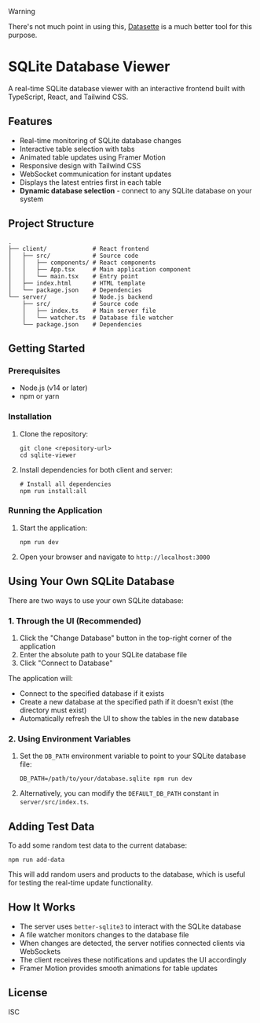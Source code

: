 > [!WARNING]
> There's not much point in using this, [Datasette](https://datasette.io/) is a much better tool for this purpose.

# SQLite Database Viewer

A real-time SQLite database viewer with an interactive frontend built with TypeScript, React, and Tailwind CSS.

## Features

- Real-time monitoring of SQLite database changes
- Interactive table selection with tabs
- Animated table updates using Framer Motion
- Responsive design with Tailwind CSS
- WebSocket communication for instant updates
- Displays the latest entries first in each table
- **Dynamic database selection** - connect to any SQLite database on your system

## Project Structure

```
.
├── client/             # React frontend
│   ├── src/            # Source code
│   │   ├── components/ # React components
│   │   ├── App.tsx     # Main application component
│   │   └── main.tsx    # Entry point
│   ├── index.html      # HTML template
│   └── package.json    # Dependencies
└── server/             # Node.js backend
    ├── src/            # Source code
    │   ├── index.ts    # Main server file
    │   └── watcher.ts  # Database file watcher
    └── package.json    # Dependencies
```

## Getting Started

### Prerequisites

- Node.js (v14 or later)
- npm or yarn

### Installation

1. Clone the repository:
   ```
   git clone <repository-url>
   cd sqlite-viewer
   ```

2. Install dependencies for both client and server:
   ```
   # Install all dependencies
   npm run install:all
   ```

### Running the Application

1. Start the application:
   ```
   npm run dev
   ```

2. Open your browser and navigate to `http://localhost:3000`

## Using Your Own SQLite Database

There are two ways to use your own SQLite database:

### 1. Through the UI (Recommended)

1. Click the "Change Database" button in the top-right corner of the application
2. Enter the absolute path to your SQLite database file
3. Click "Connect to Database"

The application will:
- Connect to the specified database if it exists
- Create a new database at the specified path if it doesn't exist (the directory must exist)
- Automatically refresh the UI to show the tables in the new database

### 2. Using Environment Variables

1. Set the `DB_PATH` environment variable to point to your SQLite database file:
   ```
   DB_PATH=/path/to/your/database.sqlite npm run dev
   ```

2. Alternatively, you can modify the `DEFAULT_DB_PATH` constant in `server/src/index.ts`.

## Adding Test Data

To add some random test data to the current database:

```
npm run add-data
```

This will add random users and products to the database, which is useful for testing the real-time update functionality.

## How It Works

- The server uses `better-sqlite3` to interact with the SQLite database
- A file watcher monitors changes to the database file
- When changes are detected, the server notifies connected clients via WebSockets
- The client receives these notifications and updates the UI accordingly
- Framer Motion provides smooth animations for table updates

## License

ISC 
